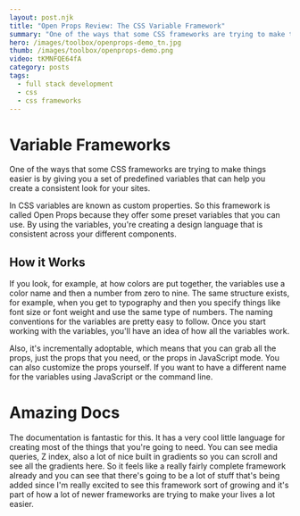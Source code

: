 ```yaml
---
layout: post.njk
title: "Open Props Review: The CSS Variable Framework"
summary: "One of the ways that some CSS frameworks are trying to make things easier is by giving you a set of pre-defined variables that can help you create a consistent look for your sites. Open Props offers a modular and extensible way to create designs based on these variables"
hero: /images/toolbox/openprops-demo_tn.jpg
thumb: /images/toolbox/openprops-demo.png
video: tKMNFQE64fA
category: posts
tags:
  - full stack development
  - css
  - css frameworks
---
```


# Variable Frameworks

One of the ways that some CSS frameworks are trying to make things easier is by giving you a set of predefined variables that can help you create a consistent look for your sites.

In CSS variables are known as custom properties. So this framework is called Open Props because they offer some preset variables that you can use. By using the variables, you're creating a design language that is consistent across your different components.

## How it Works

If you look, for example, at how colors are put together, the variables use a color name and then a number from zero to nine. The same structure exists, for example, when you get to typography and then you specify things like font size or font weight and use the same type of numbers. The naming conventions for the variables are pretty easy to follow. Once you start working with the variables, you'll have an idea of how all the variables work.

Also, it's incrementally adoptable, which means that you can grab all the props, just the props that you need, or the props in JavaScript mode. You can also customize the props yourself. If you want to have a different name for the variables using JavaScript or the command line.

# Amazing Docs

The documentation is fantastic for this. It has a very cool little language for creating most of the things that you're going to need. You can see media queries, Z index, also a lot of nice built in gradients so you can scroll and see all the gradients here. So it feels like a really fairly complete framework already and you can see that there's going to be a lot of stuff that's being added since I'm really excited to see this framework sort of growing and it's part of how a lot of newer frameworks are trying to make your lives a lot easier.

